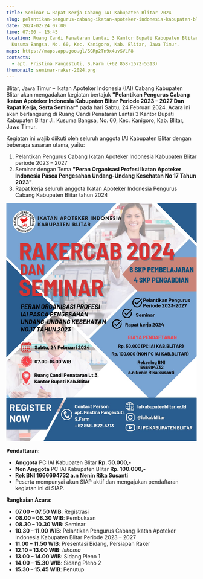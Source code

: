 ```yaml
---
title: Seminar & Rapat Kerja Cabang IAI Kabupaten Blitar 2024
slug: pelantikan-pengurus-cabang-ikatan-apoteker-indonesia-kabupaten-blitar-periode-2023-2027-dan-rapat-kerja-serta-seminar
date: 2024-02-24 07:00
time: 07:00 - 15:45
location: Ruang Candi Penataran Lantai 3 Kantor Bupati Kabupaten Blitar,  Jl.
  Kusuma Bangsa, No. 60, Kec. Kanigoro, Kab. Blitar, Jawa Timur.
maps: https://maps.app.goo.gl/SGRp2Tn9x4uvSVLF8
contacts:
  - apt. Pristina Pangestuti, S.Farm (+62 858-1572-5313)
thumbnail: seminar-raker-2024.png
---
```


Blitar, Jawa Timur – Ikatan Apoteker Indonesia (IAI) Cabang Kabupaten Blitar akan mengadakan kegiatan bertajuk **"Pelantikan Pengurus Cabang Ikatan Apoteker Indonesia Kabupaten Blitar Periode 2023 – 2027 Dan Rapat Kerja, Serta Seminar"** pada hari Sabtu, 24 Februari 2024. Acara ini akan berlangsung di Ruang Candi Penataran Lantai 3 Kantor Bupati Kabupaten Blitar Jl. Kusuma Bangsa, No. 60, Kec. Kanigoro, Kab. Blitar, Jawa Timur.

Kegiatan ini wajib diikuti oleh seluruh anggota IAI Kabupaten Blitar dengan beberapa sasaran utama, yaitu:

1. Pelantikan Pengurus Cabang Ikatan Apoteker Indonesia Kabupaten Blitar periode 2023 – 2027
2. Seminar dengan Tema **"Peran Organisasi Profesi Ikatan Apoteker Indonesia Pasca Pengesahan Undang-Undang Kesehatan No 17 Tahun 2023"**.
3. Rapat kerja seluruh anggota Ikatan Apoteker Indonesia Pengurus Cabang Kabupaten Blitar tahun 2024

![](flyer-seminar-rakercab-2024.jpeg)

**Pendaftaran:**

- **Anggota** PC IAI Kabupaten Blitar **Rp. 50.000,-**
- **Non Anggota** PC IAI Kabupaten Blitar **Rp. 100.000,-**
- **Rek BNI 1666694732 a.n Nenin Rika Susanti**
- Peserta mempunyai akun SIAP aktif dan mengajukan pendaftaran kegiatan ini di SIAP.

**Rangkaian Acara:**

- **07.00 – 07.50 WIB**: Registrasi
- **08.00 – 08.30 WIB**: Pembukaan
- **08.30 – 10.30 WIB**: Seminar
- **10.30 – 11.00 WIB**: Pelantikan Pengurus Cabang Ikatan Apoteker Indonesia Kabupaten Blitar Periode 2023 – 2027
- **11.00 – 11.50 WIB**: Presentasi Bidang, Persiapan Raker
- **12.10 – 13.00 WIB**: _Ishoma_
- **13.00 – 14.00 WIB**: Sidang Pleno 1
- **14.00 – 15.30 WIB**: Sidang Pleno 2
- **15.30 – 15.45 WIB**: Penutup
